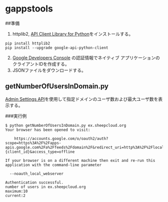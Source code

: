 # gappstools

##準備

1. httplib2, [API Client Library for Python](https://developers.google.com/api-client-library/python/start/installation?hl=ja)をインストールする。

```
pip install httplib2
pip install --upgrade google-api-python-client
```

2. [Google Developers Console](console.developers.google.com)
の認証情報でネイティブ アプリケーションのクライアントIDを作成する。
3. JSONファイルをダウンロードする。


## getNumberOfUsersInDomain.py

[Admin Settings API](https://developers.google.com/admin-sdk/admin-settings/)を使用して指定ドメインのユーザ数および最大ユーザ数を表示する。

###実行例
```
$ python getNumberOfUsersInDomain.py ex.sheepcloud.org
Your browser has been opened to visit:

    https://accounts.google.com/o/oauth2/auth?scope=https%3A%2F%2Fapps-apis.google.com%2Fa%2Ffeeds%2Fdomain%2F&redirect_uri=http%3A%2F%2Flocalhost%3A8080%2F&response_type=code&client_id={client_id}&access_type=offline

If your browser is on a different machine then exit and re-run this
application with the command-line parameter 

  --noauth_local_webserver

Authentication successful.
number of users in ex.sheepcloud.org
maximum:10
current:2
```
